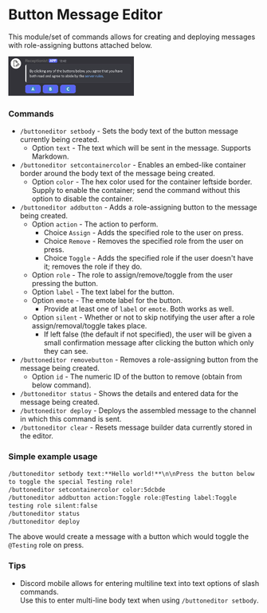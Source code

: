 # Button Message Editor 

This module/set of commands allows for creating and deploying messages with role-assigning buttons attached below.

<img alt="Button message example" src="./images/button-message-example-1.png" width="50%" />

### Commands 
- `/buttoneditor setbody` - Sets the body text of the button message currently being created.
  - Option `text` - The text which will be sent in the message. Supports Markdown.
- `/buttoneditor setcontainercolor` - Enables an embed-like container border around the body text of the message being created.
  - Option `color` - The hex color used for the container leftside border. Supply to enable the container; send the command without this option to disable the container.
- `/buttoneditor addbutton` - Adds a role-assigning button to the message being created.
  - Option `action` - The action to perform.
    - Choice `Assign` - Adds the specified role to the user on press.
    - Choice `Remove` - Removes the specified role from the user on press.
    - Choice `Toggle` - Adds the specified role if the user doesn't have it; removes the role if they do.
  - Option `role` - The role to assign/remove/toggle from the user pressing the button.
  - Option `label` - The text label for the button.
  - Option `emote` - The emote label for the button.
    - Provide at least one of `label` or `emote`. Both works as well.
  - Option `silent` - Whether or not to skip notifying the user after a role assign/removal/toggle takes place.
    - If left false (the default if not specified), the user will be given a small confirmation message after clicking the button which only they can see.
- `/buttoneditor removebutton` - Removes a role-assigning button from the message being created.
  - Option `id` - The numeric ID of the button to remove (obtain from below command).
- `/buttoneditor status` - Shows the details and entered data for the message being created.
- `/buttoneditor deploy` - Deploys the assembled message to the channel in which this command is sent.
- `/buttoneditor clear` - Resets message builder data currently stored in the editor.



### Simple example usage
```
/buttoneditor setbody text:**Hello world!**\n\nPress the button below to toggle the special Testing role!
/buttoneditor setcontainercolor color:5dcbde
/buttoneditor addbutton action:Toggle role:@Testing label:Toggle testing role silent:false
/buttoneditor status 
/buttoneditor deploy
```
The above would create a message with a button which would toggle the `@Testing` role on press.

### Tips
- Discord mobile allows for entering multiline text into text options of slash commands.  
  Use this to enter multi-line body text when using `/buttoneditor setbody`.